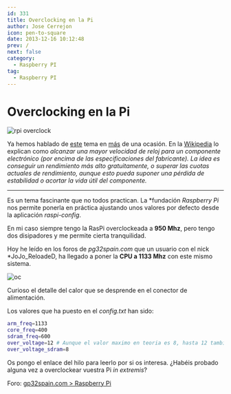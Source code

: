 ```yaml
---
id: 331
title: Overclocking en la Pi
author: Jose Cerrejon
icon: pen-to-square
date: 2013-12-16 10:12:48
prev: /
next: false
category:
  - Raspberry PI
tag:
  - Raspberry PI
---
```


# Overclocking en la Pi

![rpi overclock](/images/2013/08/overclock.jpg)

Ya hemos hablado de [este](/post.php?id=219) tema en [más](/post.php?id=225) de una ocasión. En la [Wikipedia](http://es.wikipedia.org/wiki/Overclock) lo explican como *alcanzar una mayor velocidad de reloj para un componente electrónico (por encima de las especificaciones del fabricante). La idea es conseguir un rendimiento más alto gratuitamente, o superar las cuotas actuales de rendimiento, aunque esto pueda suponer una pérdida de estabilidad o acortar la vida útil del componente.*

- - -
Es un tema fascinante que no todos practican. La *fundación *Raspberry Pi* nos permite ponerla en práctica ajustando unos valores por defecto desde la aplicación *raspi-config*.

En mi caso siempre tengo la RasPi overclockeada a **950 Mhz**, pero tengo dos disipadores y me permite cierta tranquilidad.

Hoy he leído en los foros de *pg32spain.com* que un usuario con el nick *JoJo_ReloadeD, ha llegado a poner la **CPU a 1133 Mhz** con este mismo sistema.

![oc](/images/overclock%20pi%20hot%20points.jpg)

Curioso el detalle del calor que se desprende en el conector de alimentación.

Los valores que ha puesto en el *config.txt* han sido:

```bash
arm_freq=1133
core_freq=400
sdram_freq=600
over_voltage=12 # Aunque el valor maximo en teoria es 8, hasta 12 tambien funciona ;)
over_voltage_sdram=8
```

Os pongo el enlace del hilo para leerlo por si os interesa. ¿Habéis probado alguna vez a overclockear vuestra Pi *in extremis*?

Foro: [gp32spain.com > Raspberry Pi](http://www.gp32spain.com/foros/showthread.php?122760-Overclocking&p=1600592#post1600592)